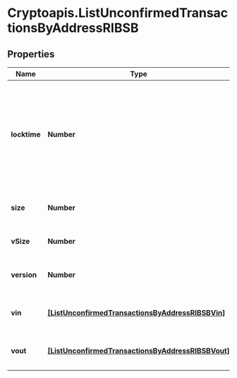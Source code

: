# Cryptoapis.ListUnconfirmedTransactionsByAddressRIBSB

## Properties

Name | Type | Description | Notes
------------ | ------------- | ------------- | -------------
**locktime** | **Number** | Represents the locktime on the transaction on the specific blockchain, i.e. the blockheight at which the transaction is valid. | 
**size** | **Number** | Represents the total size of this transaction. | 
**vSize** | **Number** | Defines the transaction&#39;s virtual size. | 
**version** | **Number** | Defines the version of the transaction. | 
**vin** | [**[ListUnconfirmedTransactionsByAddressRIBSBVin]**](ListUnconfirmedTransactionsByAddressRIBSBVin.md) | Represents the transaction inputs. | 
**vout** | [**[ListUnconfirmedTransactionsByAddressRIBSBVout]**](ListUnconfirmedTransactionsByAddressRIBSBVout.md) | Represents the transaction outputs. | 


